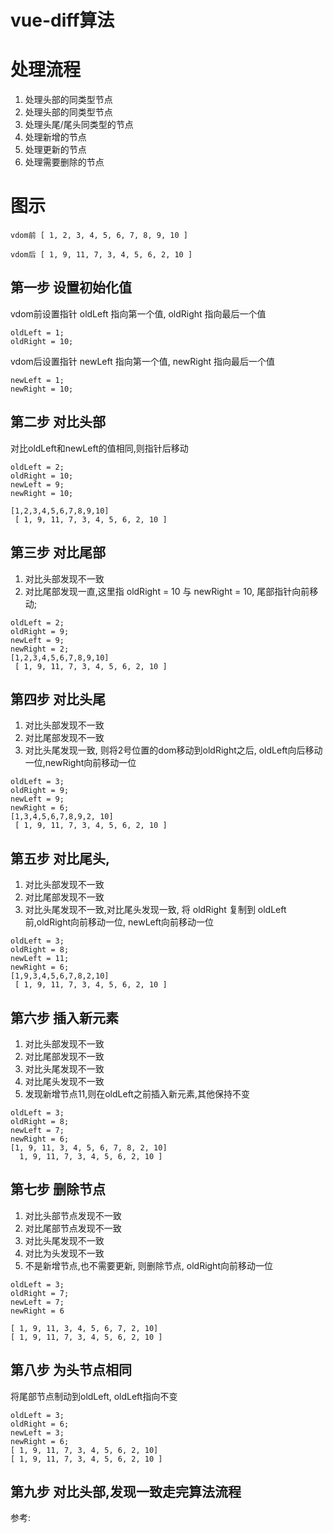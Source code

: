 # vue-diff算法


# 处理流程

1. 处理头部的同类型节点
2. 处理头部的同类型节点
3. 处理头尾/尾头同类型的节点
4. 处理新增的节点
5. 处理更新的节点
6. 处理需要删除的节点

# 图示

```
vdom前 [ 1, 2, 3, 4, 5, 6, 7, 8, 9, 10 ]

vdom后 [ 1, 9, 11, 7, 3, 4, 5, 6, 2, 10 ]
```

## 第一步 设置初始化值

vdom前设置指针 oldLeft 指向第一个值, oldRight 指向最后一个值 

```
oldLeft = 1;
oldRight = 10;
```
vdom后设置指针 newLeft 指向第一个值, newRight 指向最后一个值

```
newLeft = 1;
newRight = 10;
```
## 第二步 对比头部

对比oldLeft和newLeft的值相同,则指针后移动
```
oldLeft = 2;
oldRight = 10;
newLeft = 9;
newRight = 10;

[1,2,3,4,5,6,7,8,9,10]
 [ 1, 9, 11, 7, 3, 4, 5, 6, 2, 10 ]
```
## 第三步 对比尾部

1. 对比头部发现不一致
2. 对比尾部发现一直,这里指 oldRight = 10 与 newRight = 10, 尾部指针向前移动;
```
oldLeft = 2;
oldRight = 9;
newLeft = 9;
newRight = 2;
[1,2,3,4,5,6,7,8,9,10]
 [ 1, 9, 11, 7, 3, 4, 5, 6, 2, 10 ]
```
## 第四步 对比头尾

1. 对比头部发现不一致
2. 对比尾部发现不一致
3. 对比头尾发现一致, 则将2号位置的dom移动到oldRight之后, oldLeft向后移动一位,newRight向前移动一位

```
oldLeft = 3;
oldRight = 9;
newLeft = 9;
newRight = 6; 
[1,3,4,5,6,7,8,9,2, 10]
 [ 1, 9, 11, 7, 3, 4, 5, 6, 2, 10 ]
``` 

## 第五步 对比尾头, 

1. 对比头部发现不一致
2. 对比尾部发现不一致
3. 对比头尾发现不一致,对比尾头发现一致, 将 oldRight 复制到 oldLeft前,oldRight向前移动一位, newLeft向前移动一位

```
oldLeft = 3;
oldRight = 8;
newLeft = 11;
newRight = 6;
[1,9,3,4,5,6,7,8,2,10]
 [ 1, 9, 11, 7, 3, 4, 5, 6, 2, 10 ]
```

## 第六步 插入新元素

1. 对比头部发现不一致
2. 对比尾部发现不一致
3. 对比头尾发现不一致
4. 对比尾头发现不一致
5. 发现新增节点11,则在oldLeft之前插入新元素,其他保持不变

```
oldLeft = 3;
oldRight = 8;
newLeft = 7;
newRight = 6;
[1, 9, 11, 3, 4, 5, 6, 7, 8, 2, 10]
  1, 9, 11, 7, 3, 4, 5, 6, 2, 10 ]
```

## 第七步 删除节点

1. 对比头部节点发现不一致
2. 对比尾部节点发现不一致
3. 对比头尾发现不一致
4. 对比为头发现不一致
5. 不是新增节点,也不需要更新, 则删除节点, oldRight向前移动一位

```
oldLeft = 3;
oldRight = 7;
newLeft = 7;
newRight = 6

[ 1, 9, 11, 3, 4, 5, 6, 7, 2, 10]
[ 1, 9, 11, 7, 3, 4, 5, 6, 2, 10 ]
```

## 第八步 为头节点相同

将尾部节点制动到oldLeft, oldLeft指向不变
```
oldLeft = 3;
oldRight = 6;
newLeft = 3;
newRight = 6;
[ 1, 9, 11, 7, 3, 4, 5, 6, 2, 10]
[ 1, 9, 11, 7, 3, 4, 5, 6, 2, 10 ]
```

## 第九步 对比头部,发现一致走完算法流程

参考:
